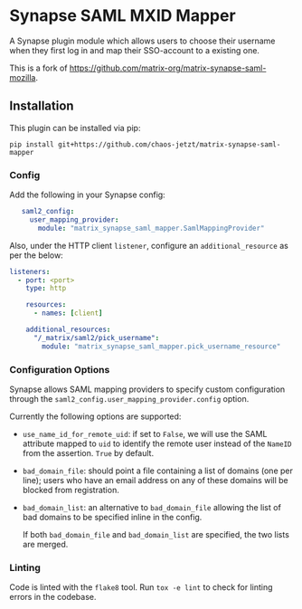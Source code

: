 # Synapse SAML MXID Mapper

A Synapse plugin module which allows users to choose their username when they
first log in and map their SSO-account to a existing one.

This is a fork of https://github.com/matrix-org/matrix-synapse-saml-mozilla.

## Installation

This plugin can be installed via pip:

```
pip install git+https://github.com/chaos-jetzt/matrix-synapse-saml-mapper
```

### Config

Add the following in your Synapse config:

```yaml
   saml2_config:
     user_mapping_provider:
       module: "matrix_synapse_saml_mapper.SamlMappingProvider"
```

Also, under the HTTP client `listener`, configure an `additional_resource` as per
the below:

```yaml
listeners:
  - port: <port>
    type: http

    resources:
      - names: [client]

    additional_resources:
      "/_matrix/saml2/pick_username":
        module: "matrix_synapse_saml_mapper.pick_username_resource"
```

### Configuration Options

Synapse allows SAML mapping providers to specify custom configuration through the
`saml2_config.user_mapping_provider.config` option.

Currently the following options are supported:

 * `use_name_id_for_remote_uid`: if set to `False`, we will use the SAML
   attribute mapped to `uid` to identify the remote user instead of the `NameID`
   from the assertion. `True` by default.

 * `bad_domain_file`: should point a file containing a list of domains (one
   per line); users who have an email address on any of these domains will be
   blocked from registration.

 * `bad_domain_list`: an alternative to `bad_domain_file` allowing the list of
   bad domains to be specified inline in the config.

   If both `bad_domain_file` and `bad_domain_list` are specified, the two lists
   are merged.

### Linting

Code is linted with the `flake8` tool. Run `tox -e lint` to check for linting
errors in the codebase.
